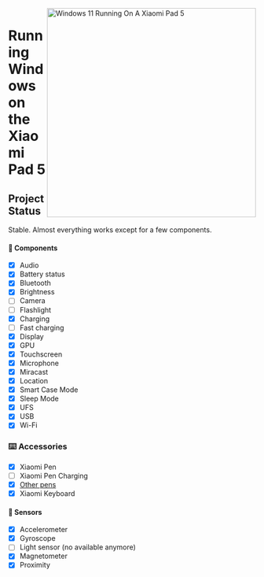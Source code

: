<img align="right" src="https://raw.githubusercontent.com/erdilS/Port-Windows-11-Xiaomi-Pad-5/main/nabu.png" width="425" alt="Windows 11 Running On A Xiaomi Pad 5">

# Running Windows on the Xiaomi Pad 5

## Project Status

Stable. Almost everything works except for a few components.

#### 📱 Components

- [X] Audio
- [X] Battery status
- [X] Bluetooth
- [X] Brightness
- [ ] Camera
- [ ] Flashlight
- [x] Charging
- [ ] Fast charging
- [X] Display
- [X] GPU
- [X] Touchscreen
- [X] Microphone
- [X] Miracast
- [X] Location
- [X] Smart Case Mode
- [X] Sleep Mode
- [X] UFS
- [X] USB
- [X] Wi-Fi

### ⌨️ Accessories
- [X] Xiaomi Pen
- [ ] Xiaomi Pen Charging
- [X] [Other pens](https://t.me/nabuwoa/342769) 
- [X] Xiaomi Keyboard

#### 🧭 Sensors

- [X] Accelerometer
- [X] Gyroscope
- [ ] Light sensor (no available anymore) 
- [X] Magnetometer
- [X] Proximity
